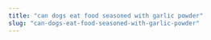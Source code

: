 ```yaml
---
title: "can dogs eat food seasoned with garlic powder"
slug: "can-dogs-eat-food-seasoned-with-garlic-powder"
---
```


